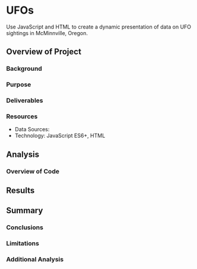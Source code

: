 # UFOs
 Use JavaScript and HTML to create a dynamic presentation of data on UFO sightings in McMinnville, Oregon.

## Overview of Project

### Background
### Purpose
### Deliverables
### Resources
 - Data Sources: 
 - Technology: JavaScript ES6+, HTML

 ## Analysis
 ### Overview of Code


 ## Results
 
 ## Summary
 ### Conclusions
 ### Limitations
 ### Additional Analysis
